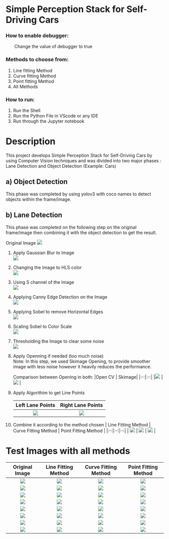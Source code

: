 # Simple Perception Stack for Self-Driving Cars

### How to enable debugger:

&nbsp;&nbsp;&nbsp;&nbsp;&nbsp;&nbsp;&nbsp;Change the value of debugger to true

### Methods to choose from:

1. Line fitting Method
2. Curve fitting Method
3. Point fitting Method
4. All Methods

### How to run:

1. Run the Shell
2. Run the Python File in VScode or any IDE
3. Run through the Jupyter notebook

# Description

This project develops Simple Perception Stack for Self-Driving Cars by using Computer Vision techniques and was divided into two major phases : Lane Detection and Object Detection (Example: Cars)

## a) Object Detection

This phase was completed by using yolov3 with coco names to detect objects within the frame/image.

## b) Lane Detection

This phase was completed on the following step on the original frame/image then combining it with the object detection to get the result. <br/>

Original Image
![](./media/read_me/test4.jpg)

1. Apply Gaussian Blur to Image <br />
   ![](./media/read_me/Gaussian.png)

2. Changing the Image to HLS color <br />
   ![](./media/read_me/HSL.png)

3. Using S channel of the Image <br />
   ![](./media/read_me/S%20channel.png)

4. Applying Canny Edge Detection on the Image <br />
   ![](./media/read_me/Canny.png)

5. Applying Sobel to remove Horizontal Edges <br />
   ![](./media/read_me/Sobel.png)

6. Scaling Sobel to Color Scale <br />
   ![](./media/read_me/Scaled%20Sobel.png)

7. Thresholding the Image to clear some noise <br />
   ![](./media/read_me//Thresholded%20Sobel.png)

8. Apply Openning if needed (too much noise) <br />
   Note: In this step, we used Skimage Opening, to provide smoother image with less noise however it heavily reduces the performance. <br/>

   Comparison between Opening in both:
   |Open CV | Skimage|
   |:-:|:-:|
   |![](./media/read_me/Opening.png) | ![](./media/read_me/OpeniningSKI.png) |

9. Apply Algorithim to get Line Points

   |           Left Lane Points           |           Right Lane Points           |
   | :----------------------------------: | :-----------------------------------: |
   | ![](./media/read_me/Left%20Lane.png) | ![](./media/read_me/Right%20Lane.png) |

10. Combine it according to the method chosen
    | Line Fitting Method | Curve Fitting Method | Point Fitting Method |
    |:-:|:-:|:-:|
    | ![](./media/read_me/Samples/Image%204%20-%20Line%20Method.png) | ![](./media/read_me/Samples/Image%204%20-%20Curve%20Method.png) | ![](./media/read_me/Samples/Image%204%20-%20Point%20Method.png) |

# Test Images with all methods

|               Original Image               |                      Line Fitting Method                       |                      Curve Fitting Method                       |                      Point Fitting Method                       |
| :----------------------------------------: | :------------------------------------------------------------: | :-------------------------------------------------------------: | :-------------------------------------------------------------: |
| ![](./media/read_me/Samples/Image%201.png) | ![](./media/read_me/Samples/Image%201%20-%20Line%20Method.png) | ![](./media/read_me/Samples/Image%201%20-%20Curve%20Method.png) | ![](./media/read_me/Samples/Image%201%20-%20Point%20Method.png) |
| ![](./media/read_me/Samples/Image%202.png) | ![](./media/read_me/Samples/Image%202%20-%20Line%20Method.png) | ![](./media/read_me/Samples/Image%202%20-%20Curve%20Method.png) | ![](./media/read_me/Samples/Image%202%20-%20Point%20Method.png) |
| ![](./media/read_me/Samples/Image%203.png) | ![](./media/read_me/Samples/Image%203%20-%20Line%20Method.png) | ![](./media/read_me/Samples/Image%203%20-%20Curve%20Method.png) | ![](./media/read_me/Samples/Image%203%20-%20Point%20Method.png) |
| ![](./media/read_me/Samples/Image%204.png) | ![](./media/read_me/Samples/Image%204%20-%20Line%20Method.png) | ![](./media/read_me/Samples/Image%204%20-%20Curve%20Method.png) | ![](./media/read_me/Samples/Image%204%20-%20Point%20Method.png) |
| ![](./media/read_me/Samples/Image%205.png) | ![](./media/read_me/Samples/Image%205%20-%20Line%20Method.png) | ![](./media/read_me/Samples/Image%205%20-%20Curve%20Method.png) | ![](./media/read_me/Samples/Image%205%20-%20Point%20Method.png) |
| ![](./media/read_me/Samples/Image%206.png) | ![](./media/read_me/Samples/Image%206%20-%20Line%20Method.png) | ![](./media/read_me/Samples/Image%206%20-%20Curve%20Method.png) | ![](./media/read_me/Samples/Image%206%20-%20Point%20Method.png) |
| ![](./media/read_me/Samples/Image%207.png) | ![](./media/read_me/Samples/Image%207%20-%20Line%20Method.png) | ![](./media/read_me/Samples/Image%207%20-%20Curve%20Method.png) | ![](./media/read_me/Samples/Image%207%20-%20Point%20Method.png) |
| ![](./media/read_me/Samples/Image%208.png) | ![](./media/read_me/Samples/Image%208%20-%20Line%20Method.png) | ![](./media/read_me/Samples/Image%208%20-%20Curve%20Method.png) | ![](./media/read_me/Samples/Image%208%20-%20Point%20Method.png) |
